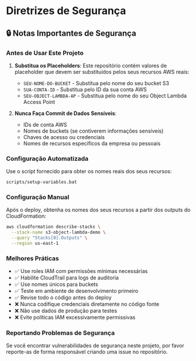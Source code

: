 # Diretrizes de Segurança

## 🔒 Notas Importantes de Segurança

### Antes de Usar Este Projeto

1. **Substitua os Placeholders**: Este repositório contém valores de placeholder que devem ser substituídos pelos seus recursos AWS reais:
   - `SEU-NOME-DO-BUCKET` - Substitua pelo nome do seu bucket S3
   - `SUA-CONTA-ID` - Substitua pelo ID da sua conta AWS
   - `SEU-OBJECT-LAMBDA-AP` - Substitua pelo nome do seu Object Lambda Access Point

2. **Nunca Faça Commit de Dados Sensíveis**: 
   - IDs de conta AWS
   - Nomes de buckets (se contiverem informações sensíveis)
   - Chaves de acesso ou credenciais
   - Nomes de recursos específicos da empresa ou pessoais

### Configuração Automatizada

Use o script fornecido para obter os nomes reais dos seus recursos:
```bash
scripts/setup-variables.bat
```

### Configuração Manual

Após o deploy, obtenha os nomes dos seus recursos a partir dos outputs do CloudFormation:
```bash
aws cloudformation describe-stacks \
  --stack-name s3-object-lambda-demo \
  --query "Stacks[0].Outputs" \
  --region us-east-1
```

### Melhores Práticas

- ✅ Use roles IAM com permissões mínimas necessárias
- ✅ Habilite CloudTrail para logs de auditoria
- ✅ Use nomes únicos para buckets
- ✅ Teste em ambiente de desenvolvimento primeiro
- ✅ Revise todo o código antes do deploy
- ❌ Nunca codifique credenciais diretamente no código fonte
- ❌ Não use dados de produção para testes
- ❌ Evite políticas IAM excessivamente permissivas

### Reportando Problemas de Segurança

Se você encontrar vulnerabilidades de segurança neste projeto, por favor reporte-as de forma responsável criando uma issue no repositório.